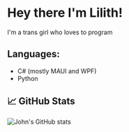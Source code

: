 # Hey there I'm Lilith!

I'm a trans girl who loves to program

## Languages:
- C# (mostly MAUI and WPF)
- Python

## 📈 GitHub Stats

![John's GitHub stats](https://github-readme-stats.vercel.app/api?username=Lilithium06&show_icons=true&theme=radical)
